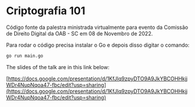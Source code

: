 # Criptografia 101

Código fonte da palestra ministrada virtualmente para evento da Comissão de Direito Digital da OAB - SC em 08 de Novembro de 2022.

Para rodar o código precisa instalar o Go e depois disso digitar o comando:

```bash
go run main.go
```

The slides of the talk are in this link below:

[https://docs.google.com/presentation/d/1KfJlq9zpyDTO9A9JkYBCOHHkjjWDr4NupNqoa47-fbc/edit?usp=sharing](https://docs.google.com/presentation/d/1KfJlq9zpyDTO9A9JkYBCOHHkjjWDr4NupNqoa47-fbc/edit?usp=sharing)
